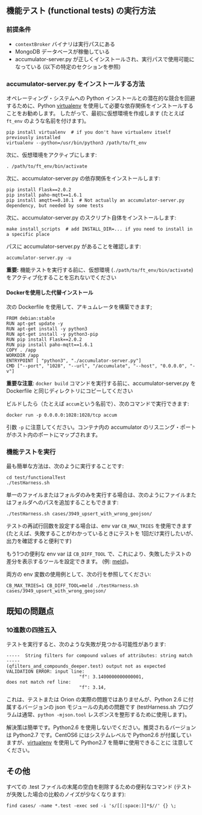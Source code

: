 ## 機能テスト (functional tests) の実行方法

### 前提条件

* `contextBroker` バイナリは実行パスにある
* MongoDB データベースが稼働している
* accumulator-server.py が正しくインストールされ、実行パスで使用可能になっている (以下の特定のセクションを参照)

### accumulator-server.py をインストールする方法

オペレーティング・システムへの Python インストールとの潜在的な競合を回避するために、Python
[virtualenv](https://virtualenv.pypa.io/en/latest) を使用して必要な依存関係をインストールすることをお勧めします。
したがって、最初に仮想環境を作成します (たとえば `ft_env` のような名前を付けます)。

```
pip install virtualenv  # if you don't have virtualenv itself previously installed
virtualenv --python=/usr/bin/python3 /path/to/ft_env
```

次に、仮想環境をアクティブにします:

```
. /path/to/ft_env/bin/activate
```

次に、accumulator-server.py の依存関係をインストールします:

```
pip install Flask==2.0.2
pip install paho-mqtt==1.6.1
pip install amqtt==0.10.1  # Not actually an accumulator-server.py dependency, but needed by some tests
```

次に、accumulator-server.py のスクリプト自体をインストールします:

```
make install_scripts  # add INSTALL_DIR=... if you need to install in a specific place
```

パスに accumulator-server.py があることを確認します:

```
accumulator-server.py -u
```

**重要:** 機能テストを実行する前に、仮想環境 (`./path/to/ft_env/bin/activate`) をアクティブ化することを忘れないでください

#### Dockerを使用した代替インストール

次の Dockerfile を使用して、アキュムレータを構築できます;

```
FROM debian:stable
RUN apt-get update -y
RUN apt-get install -y python3
RUN apt-get install -y python3-pip
RUN pip install Flask==2.0.2
RUN pip install paho-mqtt==1.6.1
COPY . /app
WORKDIR /app
ENTRYPOINT [ "python3", "./accumulator-server.py"]
CMD ["--port", "1028", "--url", "/accumulate", "--host", "0.0.0.0", "-v"]
```

**重要な注意**: `docker build` コマンドを実行する前に、accumulator-server.py を Dockerfile と同じディレクトリにコピーしてください

ビルドしたら（たとえば `accum`という名前で）、次のコマンドで実行できます:

```
docker run -p 0.0.0.0:1028:1028/tcp accum
```

引数 `-p` に注意してください。コンテナ内の accumulator のリスニング・ポートがホスト内のポートにマップされます。

### 機能テストを実行

最も簡単な方法は、次のように実行することです:

```
cd test/functionalTest
./testHarness.sh
```

単一のファイルまたはフォルダのみを実行する場合は、次のようにファイルまたはフォルダへのパスを追加することもできます:

```
./testHarness.sh cases/3949_upsert_with_wrong_geojson/
```

テストの再試行回数を設定する場合は、env var `CB_MAX_TRIES` を使用できます (たとえば、失敗することがわかっているときにテストを
1回だけ実行したいが、出力を確認すると便利です)

もう1つの便利な env var は `CB_DIFF_TOOL` で、これにより、失敗したテストの差分を表示するツールを設定できます。
(例: [meld](https://meldmerge.org/))。

両方の env 変数の使用例として、次の行を参照してください:

```
CB_MAX_TRIES=1 CB_DIFF_TOOL=meld ./testHarness.sh cases/3949_upsert_with_wrong_geojson/
```

## 既知の問題点

### 10進数の四捨五入

テストを実行すると、次のような失敗が見つかる可能性があります:

```
-----  String filters for compound values of attributes: string match  -----
(qfilters_and_compounds_deeper.test) output not as expected
VALIDATION ERROR: input line:
                           "f": 3.1400000000000001,
does not match ref line:
                           "f": 3.14,
```

これは、テストまたは Orion の実際の問題ではありませんが、Python 2.6 に付属するバージョンの json モジュールの丸めの問題です
(testHarness.sh プログラムは通常、`python -mjson.tool` レスポンスを整形するために使用します)。

解決策は簡単です。Python2.6 を使用しないでください。推奨されるバージョンは Python2.7 です。CentOS6 にはシステムレベルで
Python2.6 が付属していますが、[virtualenv](https://virtualenv.pypa.io/en/stable/) を使用して Python2.7 を簡単に使用できることに
注意してください。

## その他

すべての .test ファイルの末尾の空白を削除するための便利なコマンド (テストが失敗した場合の比較のノイズが少なくなります):

```
find cases/ -name *.test -exec sed -i 's/[[:space:]]*$//' {} \;
```
